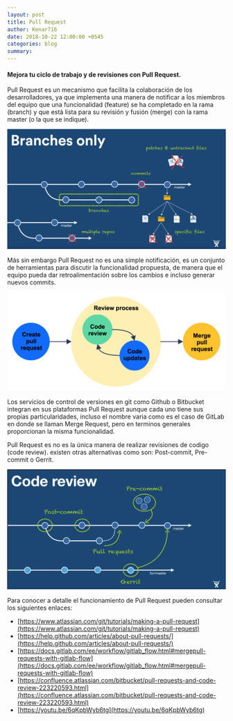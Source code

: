```yaml
---
layout: post
title: Pull Request
author: Kenar716
date: 2018-10-22 12:00:00 +0545
categories: blog
summary:
---
```

#### Mejora tu ciclo de trabajo y de revisiones con Pull Request.

Pull Request es un mecanismo que facilita la colaboración de los desarrolladores, ya que implementa una manera de notificar a los miembros del equipo que una funcionalidad (feature) se ha completado en la rama (branch)  y que está lista para su revisión y fusión (merge) con la rama master (o la que se indique).

![Code Review Pull Request](/assets\images\posts\2018-10-22-pullrequest\code_review_pullrequest.PNG)

Más sin embargo Pull Request no es una simple notificación, es un conjunto de herramientas para discutir la funcionalidad propuesta, de manera que el equipo pueda dar retroalimentación sobre los cambios e incluso generar nuevos commits.

![Pull Request Process](/assets\images\posts\2018-10-22-pullrequest\pullrequest_review_process.PNG)

Los servicios de control de versiones en git como Github o Bitbucket  integran en sus plataformas Pull Request aunque cada uno tiene sus propias particularidades, incluso el nombre varia como es el caso de GitLab en donde se llaman Merge Request, pero en terminos generales proporcionan la misma funcionalidad.

Pull Request es no es la única manera de realizar revisiones de codigo (code review). existen otras alternativas como son: Post-commit, Pre-commit o Gerrit.

![Code Review Styles](/assets\images\posts\2018-10-22-pullrequest\code_review_styles.PNG)

Para conocer a detalle el funcionamiento de Pull Request pueden consultar los siguientes enlaces:
* [https://www.atlassian.com/git/tutorials/making-a-pull-request](https://www.atlassian.com/git/tutorials/making-a-pull-request)
* [https://help.github.com/articles/about-pull-requests/](https://help.github.com/articles/about-pull-requests/)
* [https://docs.gitlab.com/ee/workflow/gitlab_flow.html#mergepull-requests-with-gitlab-flow](https://docs.gitlab.com/ee/workflow/gitlab_flow.html#mergepull-requests-with-gitlab-flow)
* [https://confluence.atlassian.com/bitbucket/pull-requests-and-code-review-223220593.html](https://confluence.atlassian.com/bitbucket/pull-requests-and-code-review-223220593.html)
* [https://youtu.be/6qKpbWyb6tg](https://youtu.be/6qKpbWyb6tg)